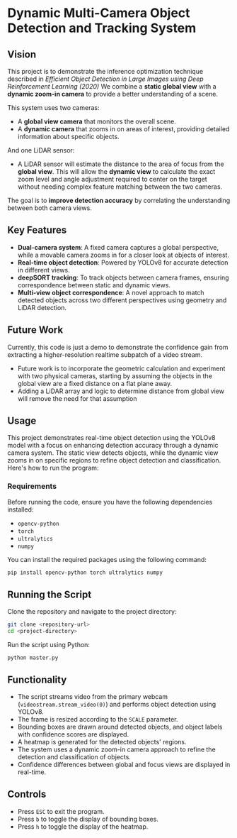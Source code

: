 # Dynamic Multi-Camera Object Detection and Tracking System

## Vision

This project is to demonstrate the inference optimization technique described in *Efficient Object Detection in Large Images using Deep Reinforcement Learning (2020)*
We combine a **static global view** with a **dynamic zoom-in camera** to provide a better understanding of a scene.

This system uses two cameras:
- A **global view camera** that monitors the overall scene.
- A **dynamic camera** that zooms in on areas of interest, providing detailed information about specific objects.

And one LiDAR sensor:
- A LiDAR sensor will estimate the distance to the area of focus from the **global view**. This will allow the **dynamic view** to calculate the exact zoom level and angle adjustment required to center on the target without needing complex feature matching between the two cameras.

The goal is to **improve detection accuracy** by correlating the understanding between both camera views.

## Key Features

- **Dual-camera system**: A fixed camera captures a global perspective, while a movable camera zooms in for a closer look at objects of interest.
- **Real-time object detection**: Powered by YOLOv8 for accurate detection in different views.
- **deepSORT tracking**: To track objects between camera frames, ensuring correspondence between static and dynamic views.
- **Multi-view object correspondence**: A novel approach to match detected objects across two different perspectives using geometry and LiDAR detection.

## Future Work

Currently, this code is just a demo to demonstrate the confidence gain from extracting a higher-resolution realtime subpatch of a video stream.

- Future work is to incorporate the geometric calculation and experiment with two physical cameras, starting by assuming the objects in the global view are a fixed distance on a flat plane away.
- Adding a LiDAR array and logic to determine distance from global view will remove the need for that assumption

## Usage

This project demonstrates real-time object detection using the YOLOv8 model with a focus on enhancing detection accuracy through a dynamic camera system. The static view detects objects, while the dynamic view zooms in on specific regions to refine object detection and classification. Here's how to run the program:

### Requirements

Before running the code, ensure you have the following dependencies installed:
- `opencv-python`
- `torch`
- `ultralytics`
- `numpy`

You can install the required packages using the following command:
```bash
pip install opencv-python torch ultralytics numpy
```

## Running the Script

Clone the repository and navigate to the project directory:

```bash
git clone <repository-url>
cd <project-directory>
```
Run the script using Python:

```
python master.py
```

## Functionality

- The script streams video from the primary webcam (`videostream.stream_video(0)`) and performs object detection using YOLOv8.
- The frame is resized according to the `SCALE` parameter.
- Bounding boxes are drawn around detected objects, and object labels with confidence scores are displayed.
- A heatmap is generated for the detected objects' regions.
- The system uses a dynamic zoom-in camera approach to refine the detection and classification of objects.
- Confidence differences between global and focus views are displayed in real-time.

## Controls

- Press `ESC` to exit the program.
- Press `b` to toggle the display of bounding boxes.
- Press `h` to toggle the display of the heatmap.



